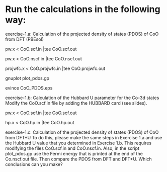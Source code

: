 # Run the calculations in the following way:

exercise-1.a: Calculation of the projected density of states (PDOS) of CoO from DFT (PBEsol)

  pw.x < CoO.scf.in |tee CoO.scf.out

  pw.x < CoO.nscf.in |tee CoO.nscf.out

  projwfc.x < CoO.projwfc.in |tee CoO.projwfc.out

  gnuplot plot_pdos.gp

  evince CoO_PDOS.eps

exercise-1.b: Calculation of the Hubbard U parameter for the Co-3d states
              Modify the CoO.scf.in file by adding the HUBBARD card (see slides).

  pw.x < CoO.scf.in |tee CoO.scf.out

  hp.x < CoO.hp.in |tee CoO.hp.out

exercise-1.c: Calculation of the projected density of states (PDOS) of CoO from DFT+U
              To do this, please make the same steps in Exercise 1.a and use the Hubbard U
              value that you determined in Exercise 1.b. This requires modifying the 
              files CoO.scf.in and CoO.nscf.in. Also, in the script plot_pdos.gp use the 
              Fermi energy that is printed at the end of the Co.nscf.out file.
              Then compare the PDOS from DFT and DFT+U. Which conclusions can you make?

